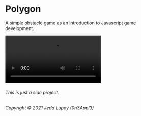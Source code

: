 # Polygon
A simple obstacle game as an introduction to Javascript game development.

![Video of the Polygon game](https://i.imgur.com/3U1a1cq.mp4)

###### This is just a side project.
###### Copyright © 2021 Jedd Lupoy (0n3Appl3)
